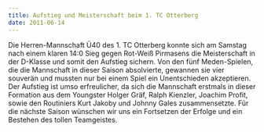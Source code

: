 ```yaml
---
title: Aufstieg und Meisterschaft beim 1. TC Otterberg
date: 2011-06-14
---
```


Die Herren-Mannschaft &Uuml;40 des 1. TC Otterberg konnte sich am Samstag nach einem klaren 14:0 Sieg gegen Rot-Wei&szlig; Pirmasens die Meisterschaft in der D-Klasse und somit den Aufstieg sichern. Von den f&uuml;nf Meden-Spielen, die die Mannschaft in dieser Saison absolvierte, gewannen sie vier souver&auml;n und mussten nur bei einem Spiel ein Unentschieden akzeptieren. Der Aufstieg ist umso erfreulicher, da sich die Mannschaft erstmals in dieser Formation aus dem Youngster Holger Gr&auml;f, Ralph Kienzler, Joachim Profit, sowie den Routiniers Kurt Jakoby und Johnny Gales zusammensetzte. F&uuml;r die n&auml;chste Saison w&uuml;nschen wir uns ein Fortsetzen der Erfolge und ein Bestehen des tollen Teamgeistes.</p>